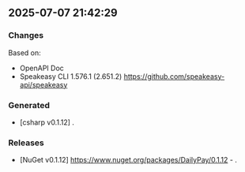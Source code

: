 

## 2025-07-07 21:42:29
### Changes
Based on:
- OpenAPI Doc  
- Speakeasy CLI 1.576.1 (2.651.2) https://github.com/speakeasy-api/speakeasy
### Generated
- [csharp v0.1.12] .
### Releases
- [NuGet v0.1.12] https://www.nuget.org/packages/DailyPay/0.1.12 - .